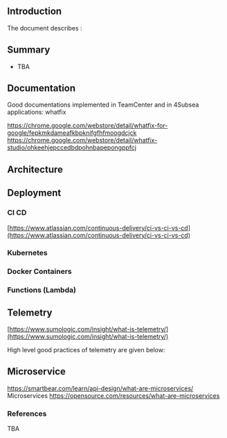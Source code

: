 ## Introduction
The document describes :

## Summary
- TBA

## Documentation

Good documentations implemented in TeamCenter and in 4Subsea applications:
whatfix

https://chrome.google.com/webstore/detail/whatfix-for-google/fepkmkdameafkbpknifgfhfmoogdcjck
https://chrome.google.com/webstore/detail/whatfix-studio/ohkeehjepccedbdpohnbapepongppfcj

## Architecture

## Deployment

### CI CD

[https://www.atlassian.com/continuous-delivery/ci-vs-ci-vs-cd](https://www.atlassian.com/continuous-delivery/ci-vs-ci-vs-cd)

### Kubernetes

### Docker Containers

### Functions (Lambda)

## Telemetry

[https://www.sumologic.com/insight/what-is-telemetry/](https://www.sumologic.com/insight/what-is-telemetry/)

High level good practices of telemetry are given below:


## Microservice

https://smartbear.com/learn/api-design/what-are-microservices/	Microservices
https://opensource.com/resources/what-are-microservices



### References

TBA